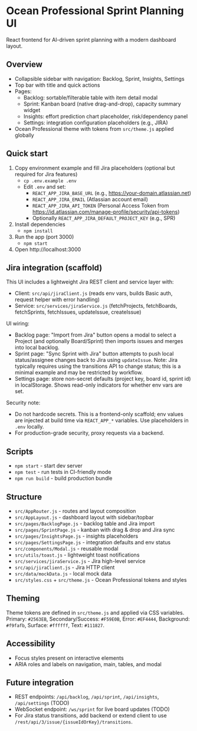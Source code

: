 # Ocean Professional Sprint Planning UI

React frontend for AI-driven sprint planning with a modern dashboard layout.

## Overview

- Collapsible sidebar with navigation: Backlog, Sprint, Insights, Settings
- Top bar with title and quick actions
- Pages:
  - Backlog: sortable/filterable table with item detail modal
  - Sprint: Kanban board (native drag-and-drop), capacity summary widget
  - Insights: effort prediction chart placeholder, risk/dependency panel
  - Settings: integration configuration placeholders (e.g., JIRA)
- Ocean Professional theme with tokens from `src/theme.js` applied globally

## Quick start

1. Copy environment example and fill Jira placeholders (optional but required for Jira features)
   - `cp .env.example .env`
   - Edit `.env` and set:
     - `REACT_APP_JIRA_BASE_URL` (e.g., https://your-domain.atlassian.net)
     - `REACT_APP_JIRA_EMAIL` (Atlassian account email)
     - `REACT_APP_JIRA_API_TOKEN` (Personal Access Token from https://id.atlassian.com/manage-profile/security/api-tokens)
     - Optionally `REACT_APP_JIRA_DEFAULT_PROJECT_KEY` (e.g., SPR)
2. Install dependencies
   - `npm install`
3. Run the app (port 3000)
   - `npm start`
4. Open http://localhost:3000

## Jira integration (scaffold)

This UI includes a lightweight Jira REST client and service layer with:
- Client: `src/api/jiraClient.js` (reads env vars, builds Basic auth, request helper with error handling)
- Service: `src/services/jiraService.js` (fetchProjects, fetchBoards, fetchSprints, fetchIssues, updateIssue, createIssue)

UI wiring:
- Backlog page: "Import from Jira" button opens a modal to select a Project (and optionally Board/Sprint) then imports issues and merges into local backlog.
- Sprint page: "Sync Sprint with Jira" button attempts to push local status/assignee changes back to Jira using `updateIssue`. Note: Jira typically requires using the transitions API to change status; this is a minimal example and may be restricted by workflow.
- Settings page: store non-secret defaults (project key, board id, sprint id) in localStorage. Shows read-only indicators for whether env vars are set.

Security note:
- Do not hardcode secrets. This is a frontend-only scaffold; env values are injected at build time via `REACT_APP_*` variables. Use placeholders in `.env` locally.
- For production-grade security, proxy requests via a backend.

## Scripts

- `npm start` - start dev server
- `npm test` - run tests in CI-friendly mode
- `npm run build` - build production bundle

## Structure

- `src/AppRouter.js` - routes and layout composition
- `src/AppLayout.js` - dashboard layout with sidebar/topbar
- `src/pages/BacklogPage.js` - backlog table and Jira import
- `src/pages/SprintPage.js` - kanban with drag & drop and Jira sync
- `src/pages/InsightsPage.js` - insights placeholders
- `src/pages/SettingsPage.js` - integration defaults and env status
- `src/components/Modal.js` - reusable modal
- `src/utils/toast.js` - lightweight toast notifications
- `src/services/jiraService.js` - Jira high-level service
- `src/api/jiraClient.js` - Jira HTTP client
- `src/data/mockData.js` - local mock data
- `src/styles.css` + `src/theme.js` - Ocean Professional tokens and styles

## Theming

Theme tokens are defined in `src/theme.js` and applied via CSS variables. Primary: `#2563EB`, Secondary/Success: `#F59E0B`, Error: `#EF4444`, Background: `#f9fafb`, Surface: `#ffffff`, Text: `#111827`.

## Accessibility

- Focus styles present on interactive elements
- ARIA roles and labels on navigation, main, tables, and modal

## Future integration

- REST endpoints: `/api/backlog`, `/api/sprint`, `/api/insights`, `/api/settings` (TODO)
- WebSocket endpoint: `/ws/sprint` for live board updates (TODO)
- For Jira status transitions, add backend or extend client to use `/rest/api/3/issue/{issueIdOrKey}/transitions`.
